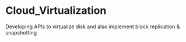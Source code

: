 # Cloud_Virtualization
Developing APIs to virtualize disk and also implement block replication &amp; snapshotting
